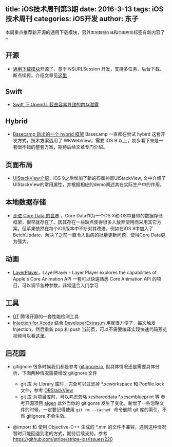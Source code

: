 title: iOS技术周刊第3期
date: 2016-3-13
tags: iOS技术周刊
categories: iOS开发
author: 东子
---

本周重点推荐新开源的通用下载模块，另外`本地数据存储`和`页面布局`标签有新内容了~

<!--more-->

## 开源
* [通用下载模块](https://github.com/HujiangTechnology/HJMURLDownload)开源了，基于 NSURLSession 开发，支持多任务、后台下载、断点续传。介绍文章见[这里](http://mobilev5.github.io/2016/03/13/meeting-common-urldownloader/)

## Swift
* [Swift 下 OpenGL 截图容易导致的内存泄露](http://firestudio.cn/2016/03/11/take-screenshot-of-eaglview-may-easily-cause-memory-leaks-in-swift/)

## Hybrid
* [Basecamp 新出的一个 hybrid 框架]( https://github.com/turbolinks/turbolinks-ios) Basecamp 一直都在尝试 hybird 这套开发方式，技术方案选用了 WKWebView，需要 iOS 9 以上，初步看下来是一套很不错的整套方案，期待后续文章专门介绍。

## 页面布局
* [UIStackView介绍](http://www.jianshu.com/p/654eaf0c63c1)，iOS 9之后增加了新的布局神器UIStackView, 文中介绍了UIStackView的常用属性，并根据相应的demo阐述其在实际生产中的作用。

## 本地数据存储
* [走进 Core Data 的世界]( http://liuduo.me/2016/03/12/gointocoredata/) ，Core Data作为一个OS X和iOS中自带的数据存储框架，很早就存在了。因其存在一些缺点使得很多人放弃使用而采用其它方案。但苹果依然在每个iOS版本中不断对其改进，例如在iOS 8中加入了BetchUpdate，解决了之前一直令人诟病的批量更新问题，使得Core Data更为强大。
	
## 动画
* [LayerPlayer](https://github.com/scotteg/LayerPlayer)，LayerPlayer - Layer Player explores the capabilities of Apple's Core Animation API
一套可以快速熟悉 Core Animation API 的项目，可以调节各种参数，非常适合入门学习

## 工具
* [GT](https://github.com/TencentOpen/GT) 腾讯开源的一套性能检测工具
* [Injection for Xcode](https://github.com/johnno1962/injectionforxcode) 结合 [DeveloperExtras.m](https://github.com/artsy/eigen/blob/master/Artsy%2FView_Controllers%2FApp_Navigation%2FARTopMenuViewController%2BDeveloperExtras.m)  用就很方便了，每次触发 Injection，然后重新 pop 和 push 当前页，可以不需要编译实现快速代码预览
视频可以看[这里](http://artsy.github.io/blog/2016/03/05/iOS-Code-Injection/)。

## 后花园
* gitignore 很多时候我们都是参考 [gitignore.io](https://www.gitignore.io/api/xcode%2Cobjective-c%2Cswift), 但具体情况还是需要具体分析，下面两种情况需要增改 gitignore 文件
	* git 库 为 Library 库时，完全可以过滤掉 *.xcworkspace 和 Podfile.lock 文件，参考 [ORStackView](https://github.com/orta/ORStackView/blob/master/.gitignore)
	* git 库 为项目库时，可以考虑忽略 xcshareddata *.xcscmblueprint 等 
	参考开源项目 [eigen](https://github.com/artsy/eigen/blob/master/.gitignore)
此外当你的 gitigonre 发生了变化，新增了一些忽略文件的时候，一定要记得使用 ```git rm --cached ``` 命令删除 git 库的索引，不然 gitignore 不会生效。

* @import 和 使用 Objective-C++ 生成的 *.mm 的文件不兼容，遇到这种情况暂时只能回退到老的方式，期待后续支持。参考 https://github.com/stripe/stripe-ios/issues/220

